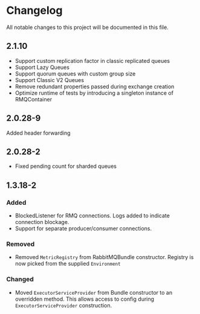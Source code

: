 # Changelog
All notable changes to this project will be documented in this file.

## 2.1.10
- Support custom replication factor in classic replicated queues
- Support Lazy Queues
- Support quorum queues with custom group size
- Support Classic V2 Queues
- Remove redundant properties passed during exchange creation
- Optimize runtime of tests by introducing a singleton instance of RMQContainer

## 2.0.28-9
Added header forwarding

## 2.0.28-2
- Fixed pending count for sharded queues

## 1.3.18-2
### Added
- BlockedListener for RMQ connections. Logs added to indicate connection blockage.
- Support for separate producer/consumer connections. 

### Removed
- Removed `MetricRegistry` from RabbitMQBundle constructor. Registry is now picked from the supplied
`Environment`

### Changed
- Moved `ExecutorServiceProvider` from Bundle constructor to an overridden method. This allows access to config during `ExecutorServiceProvider` construction.
